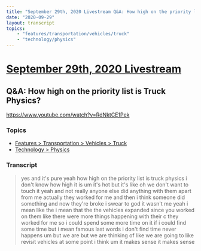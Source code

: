 ```yaml
---
title: "September 29th, 2020 Livestream Q&A: How high on the priority list is Truck Physics?"
date: "2020-09-29"
layout: transcript
topics:
    - "features/transportation/vehicles/truck"
    - "technology/physics"
---
```

# [September 29th, 2020 Livestream](../2020-09-29.md)
## Q&A: How high on the priority list is Truck Physics?
https://www.youtube.com/watch?v=RdNktCE1Pek

### Topics
* [Features > Transportation > Vehicles > Truck](../topics/features/transportation/vehicles/truck.md)
* [Technology > Physics](../topics/technology/physics.md)

### Transcript

> yes and it's pure yeah how high on the priority list is truck physics i don't know how high it is um it's hot but it's like oh we don't want to touch it yeah and not really anyone else did anything with them apart from me actually they worked for me and then i think someone did something and now they're broke i swear to god it wasn't me yeah i mean like the i mean that the the vehicles expanded since you worked on them like there were more things happening with their c they worked for me so i could spend some more time on it if i could find some time but i mean famous last words i don't find time never happens um but we are but we are thinking of like we are going to like revisit vehicles at some point i think um it makes sense it makes sense
